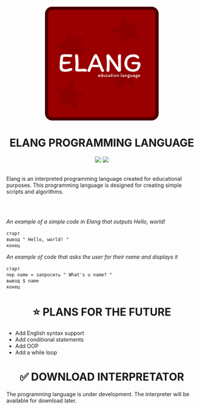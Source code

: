 <p align="center"><img src="logoElng.png" width="300px" alt="logo"></p>
<h1 align="center">ELANG PROGRAMMING LANGUAGE</h1>
<div align="center">
<img src="https://img.shields.io/static/v1?label=version&message=0.0.1&color=green?style=plastic&logo=appveyor">
<img src="https://img.shields.io/static/v1?label=path&message=2025.05.08B&color=green?style=plastic&logo=appveyor">
</div> <br>

Elang is an interpreted programming language created for educational purposes. This programming language is designed for creating simple scripts and algorithms.

<br><br>

*An example of a simple code in Elang that outputs Hello, world!*
```shell
старт
вывод " Hello, world! "
конец
```

*An example of code that asks the user for their name and displays it*
```shell
старт
пер name = запросить " What's u name? "
вывод $ name
конец
```

<h1 align="center">⭐ PLANS FOR THE FUTURE</h1>
<ul>
    <li>Add English syntax support</li>
    <li>Add conditional statements</li>
    <li>Add OOP</li>
    <li>Add a while loop</li>
</ul>

<h1 align="center">✅ DOWNLOAD INTERPRETATOR</h1>
The programming language is under development. The interpreter will be available for download later.

